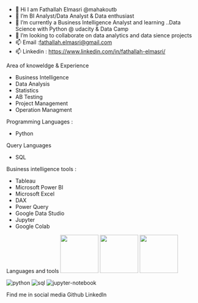 * 👋 Hi I am Fathallah Elmasri @mahakoutb
* 👀 I’m BI Analyst/Data Analyst & Data enthusiast
* 🌱 I’m currently a Business Intelligence Analyst and learning ..Data Science with Python @ udacity & Data Camp
* 💞️ I’m looking to collaborate on data analytics and data sience projects
* 📫 Email :fathallah.elmasri@gmail.com
* 📫 Linkedin : https://www.linkedin.com/in/fathallah-elmasri/

Area of knoweldge & Experience

* Business Intelligence
* Data Analysis
* Statistics
* AB Testing
* Project Management
* Operation Managment

Programming Languages :

* Python

Query Languages

* SQL

Business intelligence tools :

* Tableau
* Microsoft Power BI
* Microsoft Excel
* DAX
* Power Query
* Google Data Studio
* Jupyter
* Google Colab

Languages and tools
<img src="https://github.com/Elmasri-Fathallah/images/blob/main/pics/python.png" width="100">
<img src="https://github.com/Elmasri-Fathallah/images/blob/main/pics/sql.png" width="100">
<img src="https://github.com/Elmasri-Fathallah/images/blob/main/pics/jupyter-notebook.png" width="100">

![python](https://github.com/Elmasri-Fathallah/images/blob/main/pics/python.png)
![sql]()
![jupyter-notebook]()


Find me in social media
Github 
LinkedIn

